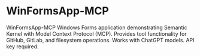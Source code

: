 # WinFormsApp-MCP
WinFormsApp-MCP Windows Forms application demonstrating Semantic Kernel with Model Context Protocol (MCP). Provides tool functionality for GitHub, GitLab, and filesystem operations. Works with ChatGPT models. API key required.
